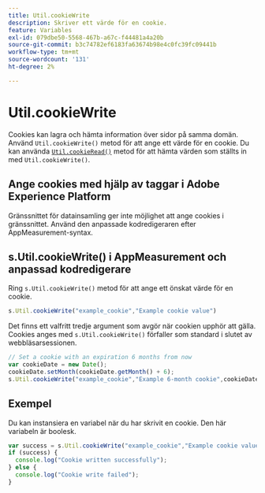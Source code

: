 ```yaml
---
title: Util.cookieWrite
description: Skriver ett värde för en cookie.
feature: Variables
exl-id: 079dbe50-5568-467b-a67c-f44481a4a20b
source-git-commit: b3c74782ef6183fa63674b98e4c0fc39fc09441b
workflow-type: tm+mt
source-wordcount: '131'
ht-degree: 2%

---
```


# Util.cookieWrite

Cookies kan lagra och hämta information över sidor på samma domän. Använd `Util.cookieWrite()` metod för att ange ett värde för en cookie. Du kan använda [`Util.cookieRead()`](util-cookieread.md) metod för att hämta värden som ställts in med `Util.cookieWrite()`.

## Ange cookies med hjälp av taggar i Adobe Experience Platform

Gränssnittet för datainsamling ger inte möjlighet att ange cookies i gränssnittet. Använd den anpassade kodredigeraren efter AppMeasurement-syntax.

## s.Util.cookieWrite() i AppMeasurement och anpassad kodredigerare

Ring `s.Util.cookieWrite()` metod för att ange ett önskat värde för en cookie.

```js
s.Util.cookieWrite("example_cookie","Example cookie value")
```

Det finns ett valfritt tredje argument som avgör när cookien upphör att gälla. Cookies anges med `s.Util.cookieWrite()` förfaller som standard i slutet av webbläsarsessionen.

```js
// Set a cookie with an expiration 6 months from now
var cookieDate = new Date();
cookieDate.setMonth(cookieDate.getMonth() + 6);
s.Util.cookieWrite("example_cookie","Example 6-month cookie",cookieDate);
```

## Exempel

Du kan instansiera en variabel när du har skrivit en cookie. Den här variabeln är boolesk.

```js
var success = s.Util.cookieWrite("example_cookie","Example cookie value");
if (success) {
  console.log("Cookie written successfully");
} else {
  console.log("Cookie write failed");
}
```
